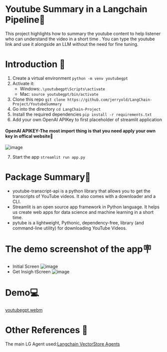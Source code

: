 # Youtube Summary in a Langchain Pipeline📕
This project highlights how to summary the youtube content to help listener who can understand the video in a short time . You can type the youtube link and use it alongside an LLM without the need for fine tuning. 


# Introduction 🚀
1. Create a virtual environment `python -m venv youtubegpt`
2. Activate it: 
   - Windows:`.\youtubegpt\Scripts\activate`
   - Mac: `source youtubegpt/bin/activate`
3. Clone this repo `git clone https://github.com/jerryold/LangChain-Project/YoutubeSummary`
4. Go into the directory `cd LangChain-Project`
5. Install the required dependencies `pip install -r requirements.txt`
6. Add your own OpenAI APIKey to first placeholder of streamlit application
#### OpenAI APIKEY-The most import thing is that you need apply your own key in offical website🔑
![image](https://github.com/jerryold/LangChain-Project/assets/12774427/ee344176-8784-4b45-8936-53fa734d8e56)

7. Start the app `streamlit run app.py`  


# Package Summary📙
*  youtube-transcript-api is a python library that allows you to get the transcripts of YouTube videos. It also comes with a downloader and a CLI.
*  Streamlit is an open source app framework in Python language. It helps us create web apps for data science and machine learning in a short time.
*  pytube is a lightweight, Pythonic, dependency-free, library (and command-line utility) for downloading YouTube Videos.

# The demo screenshot of the app🪧
* Initial Screen
![image](https://github.com/jerryold/LangChain-Project/assets/12774427/2a3d592f-3ec6-461d-8329-1f3a703f2535)  
* Get Insigh tScreen
![image](https://github.com/jerryold/LangChain-Project/assets/12774427/28d8e823-b4f9-42fd-83e8-d9adf9b2de7e)
  

# Demo💻
[youtubegpt.webm](https://github.com/jerryold/LangChain-Project/assets/12774427/a6771a43-eac1-4924-a3b9-3ab517120ab9)



# Other References 🔗
<p>The main LG Agent used:<a href="https://python.langchain.com/en/latest/modules/agents/toolkits/examples/vectorstore.html">Langchain VectorStore Agents
</a></p>




